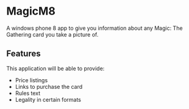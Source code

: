 MagicM8
=======

A windows phone 8 app to give you information about any Magic: The Gathering card you take a picture of.

## Features

This application will be able to provide:
- Price listings
- Links to purchase the card
- Rules text
- Legality in certain formats